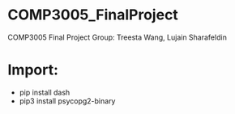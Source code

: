 # COMP3005_FinalProject
COMP3005 Final Project 
Group: Treesta Wang, Lujain Sharafeldin

# Import:
- pip install dash
- pip3 install psycopg2-binary

